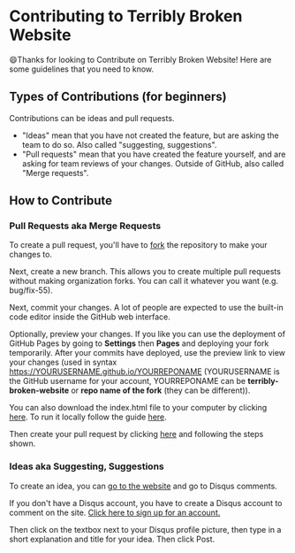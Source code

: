 # Contributing to Terribly Broken Website
😄Thanks for looking to Contribute on Terribly Broken Website! Here are some guidelines that you need to know.

## Types of Contributions (for beginners)
Contributions can be ideas and pull requests.
- "Ideas" mean that you have not created the feature, but are asking the team to do so. Also called "suggesting, suggestions".
- "Pull requests" mean that you have created the feature yourself, and are asking for team reviews of your changes. Outside of GitHub, also called "Merge requests".

## How to Contribute
### Pull Requests aka Merge Requests
To create a pull request, you'll have to [fork](https://github.com/softorangetech200/terribly-broken-website/fork) the repository to make your changes to.

Next, create a new branch. This allows you to create multiple pull requests without making organization forks. You can call it whatever you want (e.g. bug/fix-55).

Next, commit your changes. A lot of people are expected to use the built-in code editor inside the GitHub web interface.

Optionally, preview your changes. If you like you can use the deployment of GitHub Pages by going to **Settings** then **Pages** and deploying your fork temporarily. After your commits have deployed, use the preview link to view your changes (used in syntax https://YOURUSERNAME.github.io/YOURREPONAME (YOURUSERNAME is the GitHub username for your account, YOURREPONAME can be **terribly-broken-website** or **repo name of the fork** (they can be different)).

You can also download the index.html file to your computer by clicking [here](https://minhaskamal.github.io/DownGit/#/home?url=https://github.com/softorangetech200/terribly-broken-website/blob/main/index.html). To run it locally follow the guide [here](/docs/running-locally.md).

Then create your pull request by clicking [here](https://github.com/softorangetech200/terribly-broken-website/compare) and following the steps shown.

### Ideas aka Suggesting, Suggestions
To create an idea, you can [go to the website](https://softorangetech200.github.io/terribly-broken-website/) and go to Disqus comments.

If you don't have a Disqus account, you have to create a Disqus account to comment on the site. [Click here to sign up for an account.](https://disqus.com/profile/signup/)

Then click on the textbox next to your Disqus profile picture, then type in a short explanation and title for your idea. Then click Post.

